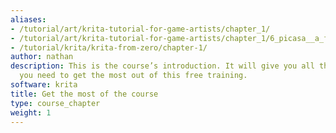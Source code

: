 ```yaml
---
aliases:
- /tutorial/art/krita-tutorial-for-game-artists/chapter_1/
- /tutorial/art/krita-tutorial-for-game-artists/chapter_1/6_picasa__a_free_program_to_organize_your_reference_images
- /tutorial/krita/krita-from-zero/chapter-1/
author: nathan
description: This is the course’s introduction. It will give you all the information
  you need to get the most out of this free training.
software: krita
title: Get the most of the course
type: course_chapter
weight: 1
---
```

